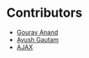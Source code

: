 # Contributors

- [Gourav Anand](https://github.com/gouravanand662)
- [Ayush Gautam](https://github.com/iyoushhhhh)
- [AJAX](https://github.com/AJAX857)
